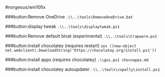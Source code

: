 #norgeous/win10fix

###button:Remove OneDrive
`.\\..\tools\RemoveOneDrive.bat`

###button:display tweak
`.\\..\tools\displaytweak.ps1`

###button:Remove default bloat (experimental)
`.\\..\tools\Crapware.ps1`

###button:install chocolatey (requires restart)
`iex ((new-object net.webclient).DownloadString('https://chocolatey.org/install.ps1'))`

###button:install apps (requires chocolatey)
`.\\gui.ps1 chocoapps.md`

###button:install chocolatey autoupdater
`.\\..\tools\cupally\install.ps1`
